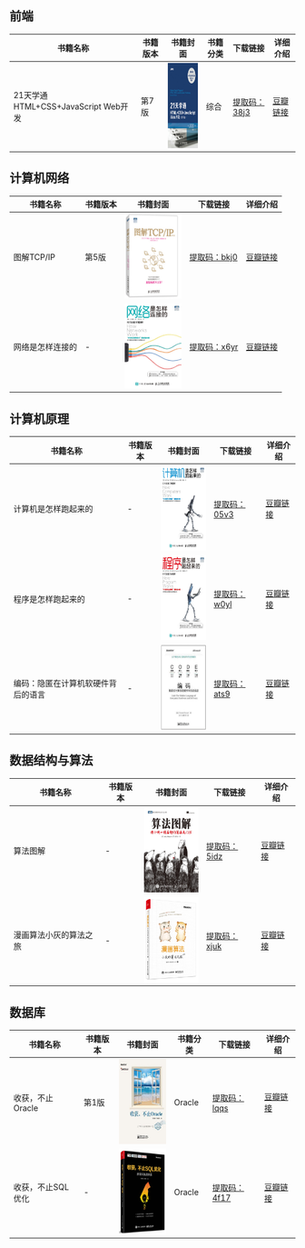 

## 前端

|书籍名称|书籍版本|书籍封面|书籍分类|下载链接|详细介绍|
|-|-|-|-|-|-|
|21天学通HTML+CSS+JavaScript Web开发|第7版|<img src="picture/202102241347.jpg" width = "100" height = "150" alt="21天学通HTML+CSS+JavaScript Web开发" align=center/>|综合|[提取码：38j3](https://pan.baidu.com/s/19Ys6k-GnrSRl6a8_BmvoVA)|[豆瓣链接](https://book.douban.com/subject/26960376/)|

## 计算机网络
|书籍名称|书籍版本|书籍封面|下载链接|详细介绍|
|-|-|-|-|-|
|图解TCP/IP|第5版|<img src="picture/202102241402.png" width = "100" height = "150" alt="图解TCP/IP" align=center/>|[提取码：bkj0](https://pan.baidu.com/s/18rbbXVvWJ0mNbmdVCbc85A)|[豆瓣链接](https://book.douban.com/subject/24737674/)|
|网络是怎样连接的|-|<img src="picture/202102241406.jpg" width = "100" height = "150" alt="网络是怎样连接的" align=center/>|[提取码：x6yr](https://pan.baidu.com/s/1ig9GRi9s2kTCL7udgXzOpw)|[豆瓣链接](https://book.douban.com/subject/26941639/)|

## 计算机原理
|书籍名称|书籍版本|书籍封面|下载链接|详细介绍|
|-|-|-|-|-|
|计算机是怎样跑起来的|-|<img src="picture/202102241410.jpg" width = "100" height = "150" alt="计算机是怎样跑起来的" align=center/>|[提取码：05v3](https://pan.baidu.com/s/1e_nUiEwtziWlRrIm4U0JhA)|[豆瓣链接](https://book.douban.com/subject/26397183/)|
|程序是怎样跑起来的|-|<img src="picture/202102241411.jpg" width = "100" height = "150" alt="程序是怎样跑起来的" align=center/>|[提取码：w0yl](https://pan.baidu.com/s/10DG3WLrzYsvLW1e3dZU46A)|[豆瓣链接](https://book.douban.com/subject/26365491/)|
|编码：隐匿在计算机软硬件背后的语言|-|<img src="picture/202102250850.jpg" width = "100" height = "150" alt="编码：隐匿在计算机软硬件背后的语言" align=center/>|[提取码：ats9](https://pan.baidu.com/s/1pXPHtmJU-2LlpaaSeMvNVQ)|[豆瓣链接](https://book.douban.com/subject/4822685/)|


## 数据结构与算法
|书籍名称|书籍版本|书籍封面|下载链接|详细介绍|
|-|-|-|-|-|
|算法图解|-|<img src="picture/202102241420.jpg" width = "100" height = "150" alt="算法图解" align=center/>|[提取码：5idz](https://pan.baidu.com/s/1hgWgore3nCJfo9na8ee-UA)|[豆瓣链接](https://book.douban.com/subject/26979890/)|
|漫画算法小灰的算法之旅|-|<img src="picture/202102241450.jpg" width = "100" height = "150" alt="漫画算法小灰的算法之旅" align=center/>|[提取码：xjuk](https://pan.baidu.com/s/1rtKiGKZsQG_TvX3sg2PJsg)|[豆瓣链接](https://book.douban.com/subject/33420587/)|


## 数据库
|书籍名称|书籍版本|书籍封面|书籍分类|下载链接|详细介绍|
|-|-|-|-|-|-|
|收获，不止Oracle|第1版|<img src="picture/202102241436.jpg" width = "100" height = "150" alt="收获，不止Oracle" align=center/>|Oracle|[提取码：lqqs](https://pan.baidu.com/s/1jWRAqpzW_4mRyWtMipO_wg)|[豆瓣链接](https://book.douban.com/subject/23857303/)|
|收获，不止SQL优化|-|<img src="picture/202102241447.jpg" width = "100" height = "150" alt="收获，不止SQL优化" align=center/>|Oracle|[提取码：4f17](https://pan.baidu.com/s/1YfqlETjtMJNMu6hTbX8ZUg)|[豆瓣链接](https://book.douban.com/subject/27049048/)|